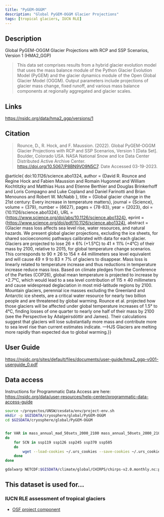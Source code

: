 ```yaml
---
title: "PyGEM-OGGM"
description: "Global PyGEM-OGGM Glacier Projections"
tags: [tropical glaciers, IUCN RLE]
---
```


## Description

Global PyGEM-OGGM Glacier Projections with RCP and SSP Scenarios, Version 1 (HMA2_GGP)

> This data set comprises results from a hybrid glacier evolution model that uses the mass balance module of the Python Glacier Evolution Model (PyGEM) and the glacier dynamics module of the Open Global Glacier Model (OGGM). Output parameters include projections of glacier mass change, fixed runoff, and various mass balance components at regionally aggregated and glacier scales.

## Links 

https://nsidc.org/data/hma2_ggp/versions/1

## Citation

> Rounce, D., R. Hock, and F. Maussion. (2022). Global PyGEM-OGGM Glacier Projections with RCP and SSP Scenarios, Version 1 [Data Set]. Boulder, Colorado USA. NASA National Snow and Ice Data Center Distributed Active Archive Center. https://doi.org/10.5067/P8BN9VO9N5C7. Date Accessed 03-19-2023.

@article{
doi:10.1126/science.abo1324,
author = {David R. Rounce  and Regine Hock  and Fabien Maussion  and Romain Hugonnet  and William Kochtitzky  and Matthias Huss  and Etienne Berthier  and Douglas Brinkerhoff  and Loris Compagno  and Luke Copland  and Daniel Farinotti  and Brian Menounos  and Robert W. McNabb },
title = {Global glacier change in the 21st century: Every increase in temperature matters},
journal = {Science},
volume = {379},
number = {6627},
pages = {78-83},
year = {2023},
doi = {10.1126/science.abo1324},
URL = {https://www.science.org/doi/abs/10.1126/science.abo1324},
eprint = {https://www.science.org/doi/pdf/10.1126/science.abo1324},
abstract = {Glacier mass loss affects sea level rise, water resources, and natural hazards. We present global glacier projections, excluding the ice sheets, for shared socioeconomic pathways calibrated with data for each glacier. Glaciers are projected to lose 26 ± 6\% (+1.5°C) to 41 ± 11\% (+4°C) of their mass by 2100, relative to 2015, for global temperature change scenarios. This corresponds to 90 ± 26 to 154 ± 44 millimeters sea level equivalent and will cause 49 ± 9 to 83 ± 7\% of glaciers to disappear. Mass loss is linearly related to temperature increase and thus reductions in temperature increase reduce mass loss. Based on climate pledges from the Conference of the Parties (COP26), global mean temperature is projected to increase by +2.7°C, which would lead to a sea level contribution of 115 ± 40 millimeters and cause widespread deglaciation in most mid-latitude regions by 2100. Mountain glaciers, perennial ice masses excluding the Greenland and Antarctic ice sheets, are a critical water resource for nearly two billion people and are threatened by global warming. Rounce et al. projected how those glaciers will be affected under global temperature increases of 1.5° to 4°C, finding losses of one quarter to nearly one half of their mass by 2100 (see the Perspective by Aðalgeirsdóttir and James). Their calculations suggest that glaciers will lose substantially more mass and contribute more to sea level rise than current estimates indicate. —HJS Glaciers are melting more rapidly than expected due to global warming.}}

## User Guide

https://nsidc.org/sites/default/files/documents/user-guide/hma2_ggp-v001-userguide_0.pdf

## Data access

Instructions for Programmatic Data Access are here: https://nsidc.org/data/user-resources/help-center/programmatic-data-access-guide

```sh
source ~/proyectos/UNSW/cesdata/env/project-env.sh
mkdir -p $GISDATA/cryosphere/global/PyGEM-OGGM
cd $GISDATA/cryosphere/global/PyGEM-OGGM


for VAR in mass_annual_mad_50sets_2000_2100 mass_annual_50sets_2000_2100
do 
    for SCN in ssp119 ssp126 ssp245 ssp370 ssp585 
    do
        wget --load-cookies ~/.urs_cookies --save-cookies ~/.urs_cookies --keep-session-cookies --no-check-certificate --auth-no-challenge=on -r --reject "index.html*" -np -e robots=off -nd --continue https://n5eil01u.ecs.nsidc.org/HMA/HMA2_GGP.001/2000.01.01/R16_glac_${VAR}-${SCN}.nc        
    done
done 

gdalwarp NETCDF:$GISDATA/climate/global/CHIRPS/chirps-v2.0.monthly.nc:precip -t_srs EPSG:4326 -te -74 0 -58 13 -of 'GTiff' Test1.tif

```


## This dataset is used for...

### IUCN RLE assessment of tropical glaciers 

- [OSF project component](https://osf.io/432sb/)

